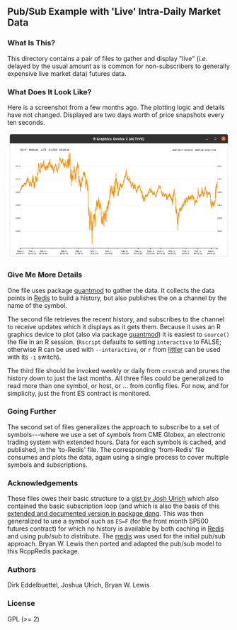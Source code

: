 
## Pub/Sub Example with 'Live' Intra-Daily Market Data

### What Is This?

This directory contains a pair of files to gather and display "live" (_i.e._
delayed by the usual amount as is common for non-subscribers to generally
expensive live market data) futures data.

### What Does It Look Like?

Here is a screenshot from a few months ago. The plotting logic and details have
not changed. Displayed are two days worth of price snapshots every ten seconds.

![](example_screenshot.png)

### Give Me More Details

One file uses package [quantmod](https://cloud.r-project.org/package=quantmod)
to gather the data. It collects the data points in [Redis](https://redis.io) to
build a history, but also publishes the on a channel by the name of the symbol.

The second file retrieves the recent history, and subscribes to the channel to
receive updates which it displays as it gets them.  Because it uses an R
graphics device to plot (also via package
[quantmod](https://cloud.r-project.org/package=quantmod)) it is easiest to
`source()` the file in an R session. (`Rscript` defaults to setting
`interactive` to FALSE; otherwise R can be used with `--interactive`, or `r`
from [littler](https://cloud.r-project.org/package=quantmod) can be used with
its `-i` switch).

The third file should be invoked weekly or daily from `crontab` and prunes the
history down to just the last months.  All three files could be generalized to
read more than one symbol, or host, or ... from config files.  For now, and for
simplicity, just the front ES contract is monitored.

### Going Further

The second set of files generalizes the approach to subscribe to a set of
symbols---where we use a set of symbols from CME Globex, an electronic trading
system with extended hours.
Data for each symbols is cached, and published, in the 'to-Redis' file.
The corresponding 'from-Redis' file consumes and plots the data, again using a
single process to cover multiple symbols and subscriptions.

### Acknowledgements

These files owes their basic structure to a [gist by Josh Ulrich](https://gist.github.com/joshuaulrich/ee11ef67b1461df399b84efd3c8f9f67#file-intraday-sp500-r)
which also contained the basic subscription loop (and which is also the basis of
this [extended and documented version in package
dang](https://github.com/eddelbuettel/dang/blob/master/R/intradayMarketMonitor.R). This
was then generalized to use a symbol such as `ES=F` (for the front month SP500
futures contract) for which no history is available by both caching in [Redis](https://redis.io)
and using pub/sub to distribute.  The
[rredis](https://cloud.r-project.org/package=rredis) was used for the initial
pub/sub approach.  Bryan W. Lewis then ported and adapted the pub/sub model to
this RcppRedis package.

### Authors

Dirk Eddelbuettel, Joshua Ulrich, Bryan W. Lewis

### License

GPL (>= 2)
